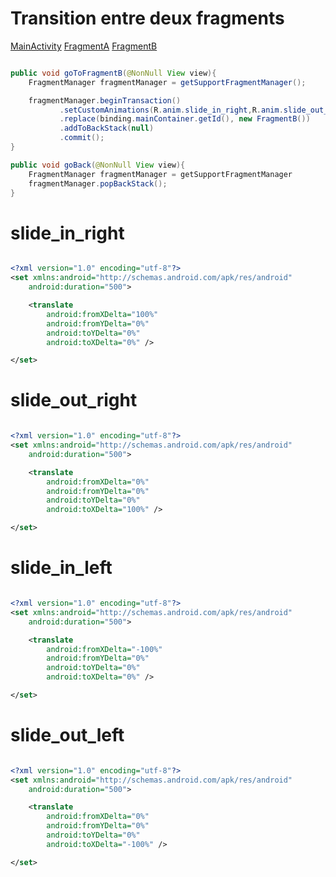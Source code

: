 # Transition entre deux fragments

[MainActivity](https://github.com/Nhitro/transitionFragment/blob/master/app/src/main/java/com/jgarnier/test/MainActivity.java)
[FragmentA](https://github.com/Nhitro/transitionFragment/blob/master/app/src/main/java/com/jgarnier/test/FragmentA.java)
[FragmentB](https://github.com/Nhitro/transitionFragment/blob/master/app/src/main/java/com/jgarnier/test/FragmentB.java)

```java

public void goToFragmentB(@NonNull View view){
    FragmentManager fragmentManager = getSupportFragmentManager();

    fragmentManager.beginTransaction()
           .setCustomAnimations(R.anim.slide_in_right,R.anim.slide_out_left,R.anim.slide_in_left, R.anim.slide_out_right)
           .replace(binding.mainContainer.getId(), new FragmentB())
           .addToBackStack(null)
           .commit();
}

public void goBack(@NonNull View view){
    FragmentManager fragmentManager = getSupportFragmentManager
    fragmentManager.popBackStack();
}

```

# slide_in_right
```xml

<?xml version="1.0" encoding="utf-8"?>
<set xmlns:android="http://schemas.android.com/apk/res/android"
    android:duration="500">

    <translate
        android:fromXDelta="100%"
        android:fromYDelta="0%"
        android:toYDelta="0%"
        android:toXDelta="0%" />

</set>

```
# slide_out_right

```xml

<?xml version="1.0" encoding="utf-8"?>
<set xmlns:android="http://schemas.android.com/apk/res/android"
    android:duration="500">

    <translate
        android:fromXDelta="0%"
        android:fromYDelta="0%"
        android:toYDelta="0%"
        android:toXDelta="100%" />

</set>

```

# slide_in_left
```xml

<?xml version="1.0" encoding="utf-8"?>
<set xmlns:android="http://schemas.android.com/apk/res/android"
    android:duration="500">

    <translate
        android:fromXDelta="-100%"
        android:fromYDelta="0%"
        android:toYDelta="0%"
        android:toXDelta="0%" />

</set>

```

# slide_out_left
```xml

<?xml version="1.0" encoding="utf-8"?>
<set xmlns:android="http://schemas.android.com/apk/res/android"
    android:duration="500">

    <translate
        android:fromXDelta="0%"
        android:fromYDelta="0%"
        android:toYDelta="0%"
        android:toXDelta="-100%" />

</set>

```
